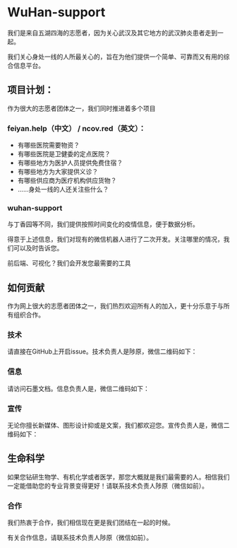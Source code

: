 # WuHan-support

我们是来自五湖四海的志愿者，因为关心武汉及其它地方的武汉肺炎患者走到一起。

我们关心身处一线的人所最关心的，旨在为他们提供一个简单、可靠而又有用的综合信息平台。

## 项目计划：

作为很大的志愿者团体之一，我们同时推进着多个项目

### feiyan.help（中文） / ncov.red（英文）：

+ 有哪些医院需要物资？
+ 有哪些医院是卫健委的定点医院？
+ 有哪些地方为医护人员提供免费住宿？
+ 有哪些地方为大家提供义诊？
+ 有哪些供应商为医疗机构供应货物？
+ ……身处一线的人还关注些什么？

### wuhan-support

与丁香园等不同，我们提供按照时间变化的疫情信息，便于数据分析。

得意于上述信息，我们对现有的微信机器人进行了二次开发。关注哪里的情况，我们可以及时告诉您。

前后端、可视化？我们会开发您最需要的工具

## 如何贡献

作为网上很大的志愿者团体之一，我们热烈欢迎所有人的加入，更十分乐意于与所有组织合作。

### 技术

请直接在GitHub上开启issue。技术负责人是陟原，微信二维码如下：

### 信息

请访问石墨文档。信息负责人是，微信二维码如下：

### 宣传

无论你擅长新媒体、图形设计抑或是文案，我们都欢迎您。宣传负责人是，微信二维码如下：

## 生命科学

如果您钻研生物学、有机化学或者医学，那您大概就是我们最需要的人。相信我们一定能借助您的专业背景变得更好！请联系技术负责人陟原（微信如前）。

### 合作

我们热衷于合作，我们相信现在更是我们团结在一起的时候。

有关合作信息，请联系技术负责人陟原（微信如前）。
